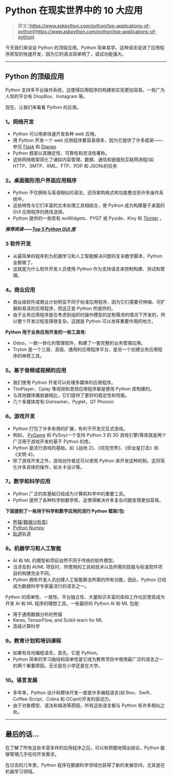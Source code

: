 # Python 在现实世界中的 10 大应用

> 原文:[https://www.askpython.com/python/top-applications-of-python](https://www.askpython.com/python/top-applications-of-python)

今天我们来谈谈 Python 的顶级应用。Python 简单易学。这种语言促进了应用程序原型的快速开发，因为它的语法简单明了，调试功能强大。

* * *

## Python 的顶级应用

Python 支持多平台操作系统，这使得应用程序的构建和实现更加容易。一些广为人知的平台有 DropBox、Instagram 等。

现在，让我们来看看 Python 的应用。

### **1。网络开发**

*   Python 可以用来快速开发各种 web 应用。
*   用 Python 开发一个 web 应用程序要容易得多，因为它提供了许多框架——参见 [Flask](https://www.askpython.com/python-modules/flask/flask-forms) 和 [Django](https://www.askpython.com/django/django-model-forms)
*   Python 框架以其确定性、可靠性和灵活性著称。
*   这些网络框架简化了诸如内容管理、数据、通信和链接到互联网进程(如 HTTP、SMTP、XML、FTP、POP 和 JSON)的任务

### **2。桌面图形用户界面应用程序**

*   Python 不仅拥有与英语相似的语法，还将架构格式和功能整合到许多操作系统中。
*   这些特性与它们丰富的文本处理工具相结合，使 Python 成为构建基于桌面的 GUI 应用程序的绝佳选择。
*   Python 提供的一些库有 wxWidgets、PYQT 或 Pyside、Kivy 和 [Tkinter](https://www.askpython.com/python-modules/tkinter/tkinter-buttons) 。

***推荐阅读——[Top 5 Python GUI 库](https://www.askpython.com/python-modules/top-best-python-gui-libraries)***

### **3 软件开发**

*   从最简单的程序到为机器学习和人工智能解决问题的复杂数学脚本，Python 全都做了。
*   这就是为什么软件开发人员使用 Python 作为支持语言来控制构建、测试和管理。

### **4。商业应用**

*   商业级软件或商业计划明显不同于标准应用程序，因为它们需要可伸缩、可扩展和易读的应用程序，而这正是 Python 所提供的。
*   由于业务应用程序是在考虑到组织的操作模型的定制需求的情况下开发的，所以整个开发过程变得很复杂。这就是 Python 可以发挥重要作用的地方。

**Python 用于业务应用开发的一些工具有:**

*   Odoo，一款一体化的管理软件，构建了一套完整的业务管理应用。
*   Tryton 是一个三层、高级、通用的应用程序平台，是另一个创建业务应用程序的神奇工具。

### **5。基于音频或视频的应用**

*   我们使用 Python 开发可以处理多媒体的应用程序。
*   TimPlayer、Cplay 等视频和音频应用程序都是使用 Python 库构建的。
*   与其他媒体播放器相比，它们提供了更好的稳定性和性能。
*   几个多媒体库有:Gstreamer，Pyglet，QT Phonon

### **6。游戏开发**

*   Python 打包了许多有用的扩展，有利于开发交互式游戏。
*   例如， [PyGame](https://www.askpython.com/python/examples/pygame-graphical-hi-lo-game) 和 PySoy(一个支持 Python 3 的 3D 游戏引擎)等库就是两个广泛用于游戏开发的基于 Python 的库。
*   Python 是流行游戏的基础，如《战地 2》、《坦克世界》、《织女星打击》和《文明 4》。
*   除了游戏开发之外，游戏创作者还可以使用 Python 来开发这种机制，这将简化许多具体的操作，如关卡设计等。

### **7。数学和科学应用**

*   Python 广泛的库基础已经成为计算机科学中的重要工具。
*   Python 提供了各种科学和数学库，这使得解决许多复杂问题变得更加容易。

**下面提到了一些用于科学和数字应用的流行 Python 框架/包:**

*   [熊猫(数据分析库)](https://www.askpython.com/python-modules/pandas/python-pandas-module-tutorial)
*   [Python Numpy](https://www.askpython.com/python-modules/numpy/python-numpy-module)
*   [轨道](https://www.askpython.com/python-modules/python-scipy)轨道

### **8。机器学习和人工智能**

*   AI 和 ML 的模型和项目自然不同于传统的软件模型。
*   当涉及到 AI/ML 项目时，所使用的工具和技术以及所需的技能与标准软件项目的构建完全不同。
*   Python 拥有开发人员创建人工智能算法所需的所有功能，因此，Python 已经成为数据科学专家最流行的语言之一。

Python 的简单性、一致性、平台独立性、大量知识丰富的库和工作社区使其成为开发 AI 和 ML 程序的理想工具。一些最好的 Python AI 和 ML 包是:

*   用于通用数据分析的熊猫
*   Keras, TensorFlow, and Scikit-learn for ML
*   高级计算科学

### **9。教育计划和培训课程**

*   如果有任何编程语言，首先，它是 Python。
*   Python 简单的学习曲线和简单性是它成为教育项目中使用最广泛的语言之一的两个重要原因，无论是在小学还是在大学。

### 10。语言发展

*   多年来，Python 设计和模块开发一直是许多编程语言(如 Boo、Swift、Coffee-Script、Cobra 和 OCaml)开发的驱动力。
*   由于对象模型、语法和缩进等原因，所有这些语言都与 Python 有许多相似之处。

* * *

## 最后的话…

在了解了所有这些丰富多样的应用程序之后，可以有把握地得出结论，Python 能够管理几乎任何开发需求。

在过去的几年里，Python 程序在数据科学领域也获得了新的发展空间，尤其是在机器学习领域。